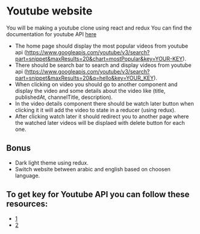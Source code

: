 # Youtube website 
You will be making a youtube clone using react and redux
You can find the documentation for youtube API [here](https://developers.google.com/youtube/v3/docs/videos/list)
* The home page should display the most popular videos from youtube api (https://www.googleapis.com/youtube/v3/search?part=snippet&maxResults=20&chart=mostPopular&key=YOUR-KEY).
* There should be search bar to search and display videos from youtube api (https://www.googleapis.com/youtube/v3/search?part=snippet&maxResults=20&q=hello&key=YOUR_KEY).
* When clicking on video you should go to another component and display the video and some details about the video like (title, publishedAt, channelTitle, description).
* In the video details component there should be watch later button when clicking it it will add the video to state in a reducer (using redux).
* After clicking watch later it should redirect you to another page where the watched later videos will be displaed with delete button for each one.

## Bonus 
* Dark light theme using redux. 
* Switch website between arabic and english based on choosen language. 

## To get key for Youtube API you can follow these resources:
* [1](https://blog.hubspot.com/website/how-to-get-youtube-api-key)
* [2](https://www.youtube.com/watch?v=pP4zvduVAqo)
